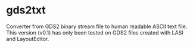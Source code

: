 # gds2txt
Converter from GDS2 binary stream file to human readable ASCII text file.
This version (v0.1) has only been tested on GDS2 files created with LASI and LayoutEditor.
